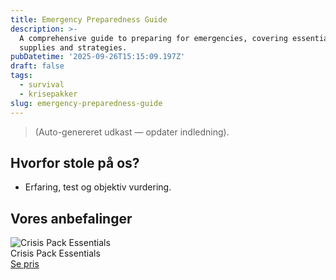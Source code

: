 ```yaml
---
title: Emergency Preparedness Guide
description: >-
  A comprehensive guide to preparing for emergencies, covering essential
  supplies and strategies.
pubDatetime: '2025-09-26T15:15:09.197Z'
draft: false
tags:
  - survival
  - krisepakker
slug: emergency-preparedness-guide
---
```

> (Auto-genereret udkast — opdater indledning).

## Hvorfor stole på os?
- Erfaring, test og objektiv vurdering.

## Vores anbefalinger


<!-- Auto: Affiliate-kort fra Products/SKUs -->

<div class="aff-card"><img src="abstract_15.png (https://v5.airtableusercontent.com/v3/u/45/45/1758909600000/nVy-BcQQn4S-SbHWzHB-5g/Zom5pl-jnEjp4aU0TwGlSbsDHKBwrIU4l2YIrbvYv8Tq6vHOo7ssqICytPUoEvGGE3N6i4Yl1JgVLHkubN8UfVJlvmCly0ZgpxdXJNCpw6gXBUq0dM2_rGCvIpK_UT8sVPfiKMRpehRl7taXPGxD2GBab3HoECiF1KJIhgObqoE/AHhqG5JaPz39DojclNlFy_kYdeY9uZZmbxlDNkGGyI0)" alt="Crisis Pack Essentials" class="aff-card__img" /><div class="aff-card__meta"><div class="aff-card__title">Crisis Pack Essentials</div><a class="aff-btn" href="https://affiliate.homeessentialsee62.com/deal789?utm_source=klartilalt&utm_medium=affiliate&subid=emergency-preparedness-guide-2025-09-26" rel="sponsored nofollow noopener" target="_blank">Se pris</a></div></div>

